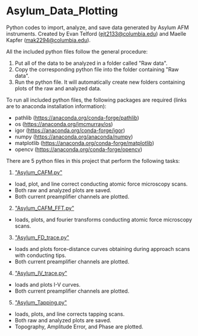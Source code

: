 # Asylum_Data_Plotting
Python codes to import, analyze, and save data generated by Asylum AFM instruments. Created by Evan Telford (ejt2133@columbia.edu) and Maelle Kapfer (mak2294@columbia.edu).

All the included python files follow the general procedure:
1) Put all of the data to be analyzed in a folder called "Raw data".
2) Copy the corresponding python file into the folder containing "Raw data".
3) Run the python file. It will automatically create new folders containing plots of the raw and analyzed data.

To run all included python files, the following packages are required (links are to anaconda installation information):
* pathlib (https://anaconda.org/conda-forge/pathlib)
* os (https://anaconda.org/jmcmurray/os)
* igor (https://anaconda.org/conda-forge/igor)
* numpy (https://anaconda.org/anaconda/numpy)
* matplotlib (https://anaconda.org/conda-forge/matplotlib)
* opencv (https://anaconda.org/conda-forge/opencv)

There are 5 python files in this project that perform the following tasks:
1) ["Asylum_CAFM.py"](https://github.com/etelford38/Asylum_Data_Plotting/blob/main/Asylum_CAFM.py)
* load, plot, and line correct conducting atomic force microscopy scans. 
* Both raw and analyzed plots are saved. 
* Both current preamplifier channels are plotted.
2) ["Asylum_CAFM_FFT.py"]()
* loads, plots, and fourier transforms conducting atomic force microscopy scans. 
3) ["Asylum_FD_trace.py"]()
* loads and plots force-distance curves obtaining during approach scans with conducting tips. 
* Both current preamplifier channels are plotted.
4) ["Asylum_IV_trace.py"]()
* loads and plots I-V curves. 
* Both current preamplifier channels are plotted.
5) ["Asylum_Tapping.py"]()
* loads, plots, and line corrects tapping scans. 
* Both raw and analyzed plots are saved.
* Topography, Amplitude Error, and Phase are plotted.
